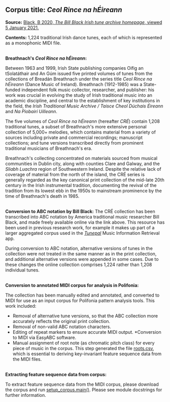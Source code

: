 ## Corpus title: _Ceol Rince na hÉireann_

**Source:** [Black, B 2020, _The Bill Black Irish tune archive homepage_, viewed 5 January 2021.][1]

**Contents:** 1,224 traditional Irish dance tunes, each of which is represented as a monophonic MIDI file.<br><br>

**Breathnach's _Ceol Rince na hÉireann_:** 

Between 1963 and 1999, Irish State publishing companies Oifig an tSolatáthair and An Gúm issued five printed volumes of tunes from the collections of Breadán Breathnach under the series title _Ceol Rince na hÉireann_ (Dance Music of Ireland). Breathnach (1912-1985) was a State-funded independent folk music collector, researcher, and publisher: his work was crucial in evolving the study of Irish traditional music into an academic discipline, and central to the establishment  of key institutions in the field, the _Irish Traditional Music Archive / Taisce Cheol Dúchais Éireann_ and _Na Piobairí Uilleann_.

The five volumes of _Ceol Rince na hÉireann_ (hereafter _CRÉ_) contain 1,208 traditional tunes, a subset of Breathnach's more extensive personal collection of 5,000+ melodies, which contains material from a variety of sources including private and commercial recordings; manuscript collections; and tune versions transcribed directly from prominent traditional musicians of Breathnach's era.

Breathnach's collecting concentrated on materials sourced from musical communities in Dublin city, along with counties Clare and Galway, and the _Sliabh Luachra_ region of Southwestern Ireland. Despite the relative lack of coverage of material from the north of the island, the CRÉ series is generally regarded as the key canonical print collection of the mid-late 20th century in the Irish instrumental tradition, documenting the revival of the tradition from its lowest ebb in the 1950s to mainstream prominence by the time of Breathnach's death in 1985.<br><br>

**Conversion to ABC notation by Bill Black:** The CRÉ collection has been transcribed into ABC notation by America traditional music researcher Bill Black, and made freely available online via the link above. This resource has been used in previous research work, for example it makes up part of a larger aggregated corpus used in the [_Tunepal_][2] Music Information Retrieval app.

During conversion to ABC notation, alternative versions of tunes in the collection were not treated in the same manner as in the print collection, and additional alternative versions were appended in some cases. Due to these changes the online collection comprises 1,224 rather than 1,208 individual tunes.<br><br>


**Conversion to annotated MIDI corpus for analysis in Polifonia:**

The collection has been manually edited and annotated, and converted to MIDI for use as an input corpus for Polifonia pattern analysis tools. This work included:
* Removal of alternative tune versions, so that the ABC collection more accurately reflects the original print collection.
* Removal of non-valid ABC notation characters.
* Editing of repeat markers to ensure accurate MIDI output.
*Conversion to MIDI via EasyABC software.
* Manual assignment of root note (as chromatic pitch class) for every piece of music in the corpus. This step generated the file [roots.csv][3], which is essential to deriving key-invariant feature sequence data from the MIDI files.<br><br>

**Extracting feature sequence data from corpus:**

To extract feature sequence data from the MIDI corpus, please download the corpus and run [setup_corpus.main()][4]. Please see module docstrings for further information.

[1]: http://www.capeirish.com/webabc
[2]: https://tunepal.org/index.html
[3]: https://github.com/danDiamo/music_pattern_analysis/blob/master/corpus/roots.csv
[4]: https://github.com/danDiamo/music_pattern_analysis/blob/master/setup_corpus/setup_corpus.py



